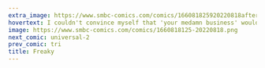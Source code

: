 ```yaml
---
extra_image: https://www.smbc-comics.com/comics/166081825920220818after.png
hovertext: I couldn't convince myself that 'your medamn business' would be readable.
image: https://www.smbc-comics.com/comics/1660818125-20220818.png
next_comic: universal-2
prev_comic: tri
title: Freaky
---
```


